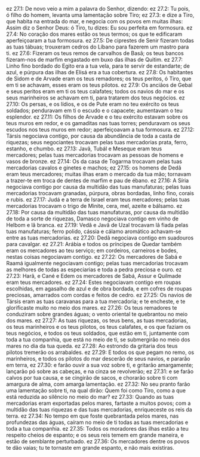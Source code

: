 ez 27.1: De novo veio a mim a palavra do Senhor, dizendo:
ez 27.2: Tu pois, ó filho do homem, levanta uma lamentação sobre Tiro;
ez 27.3: e dize a Tiro, que habita na entrada do mar, e negocia com os povos em muitas ilhas: Assim diz o Senhor Deus: ó Tiro, tu dizes: Eu sou perfeita em formosura.
ez 27.4: No coração dos mares estão os teus termos; os que te edificaram aperfeiçoaram a tua formosura.
ez 27.5: De ciprestes de Senir fizeram todas as tuas tábuas; trouxeram cedros do Líbano para fazerem um mastro para ti.
ez 27.6: Fizeram os teus remos de carvalhos de Basã; os teus bancos fizeram-nos de marfim engastado em buxo das ilhas de Quitim.
ez 27.7: Linho fino bordado do Egito era a tua vela, para te servir de estandarte; de azul, e púrpura das ilhas de Elisá era a tua cobertura.
ez 27.8: Os habitantes de Sidom e de Arvade eram os teus remadores; os teus peritos, ó Tiro, que em ti se achavam, esses eram os teus pilotos.
ez 27.9: Os anciãos de Gebal e seus peritos eram em ti os teus calafates; todos os navios do mar e os seus marinheiros se achavam em ti, para tratarem dos teus negócios.
ez 27.10: Os persas, e os lídios, e os de Pute eram no teu exército os teus soldados; penduravam em ti o escudo e o capacete; aumentavam o teu esplendor.
ez 27.11: Os filhos de Arvade e o teu exército estavam sobre os teus muros em redor, e os gamaditas nas tuas torres; penduravam os seus escudos nos teus muros em redor; aperfeiçoavam a tua formosura.
ez 27.12: Társis negociava contigo, por causa da abundância de toda a casta de riquezas; seus negociantes trocavam pelas tuas mercadorias prata, ferro, estanho, e chumbo.
ez 27.13: Javã, Tubál e Meseque eram teus mercadores; pelas tuas mercadorias trocavam as pessoas de homens e vasos de bronze.
ez 27.14: Os da casa de Togarma trocavam pelas tuas mercadorias cavalos e ginetes e machos;
ez 27.15: os homens de Dedã eram teus mercadores; muitas ilhas eram o mercado da tua mão; tornavam a trazer-te em troca de dentes de marfim e pau de ébano.
ez 27.16: A Síria negociava contigo por causa da multidão das tuas manufaturas; pelas tuas mercadorias trocavam granadas, púrpura, obras bordadas, linho fino, corais e rubis.
ez 27.17: Judá e a terra de Israel eram teus mercadores; pelas tuas mercadorias trocavam o trigo de Minite, cera, mel, azeite e bálsamo.
ez 27.18: Por causa da multidão das tuas manufaturas, por causa da multidão de toda a sorte de riquezas, Damasco negociava contigo em vinho de Helbom e lã branca.
ez 27.19: Vedã e Javã de Uzal trocavam lã fiada pelas tuas manufaturas; ferro polido, cássia e cálamo aromático achavam-se entre as tuas mercadorias.
ez 27.20: Dedã negociava contigo em suadouros para cavalgar.
ez 27.21: Arábia e todos os príncipes de Quedar também eram os mercadores ao teu serviço; em cordeiros, carneiros e bodes, nestas coisas negociavam contigo.
ez 27.22: Os mercadores de Sabá e Raamá igualmente negociavam contigo; pelas tuas mercadorias trocavam as melhores de todas as especiarias e toda a pedra preciosa e ouro.
ez 27.23: Harã, e Cané e Edem os mercadores de Sabá, Assur e Quilmade eram teus mercadores.
ez 27.24: Estes negociavam contigo em roupas escolhidas, em agasalho de azul e de obra bordada, e em cofres de roupas preciosas, amarrados com cordas e feitos de cedro.
ez 27.25: Os navios de Társis eram as tuas caravanas para a tua mercadoria; e te encheste, e te glorificaste muito no meio dos mares.
ez 27.26: Os teus remadores te conduziram sobre grandes águas; o vento oriental te quebrantou no meio dos mares.
ez 27.27: As tuas riquezas, os teus bens, as tuas mercadorias, os teus marinheiros e os teus pilotos, os teus calafates, e os que faziam os teus negócios, e todos os teus soldados, que estão em ti, juntamente com toda a tua companhia, que está no meio de ti, se submergirão no meio dos mares no dia da tua queda.
ez 27.28: Ao estrondo da gritaria dos teus pilotos tremerão os arrabaldes.
ez 27.29: E todos os que pegam no remo, os marinheiros, e todos os pilotos do mar descerão de seus navios, e pararão em terra,
ez 27.30: e farão ouvir a sua voz sobre ti, e gritarão amargamente; lançarão pó sobre as cabeças, e na cinza se revolverão;
ez 27.31: e se farão calvos por tua causa, e se cingirão de sacos, e chorarão sobre ti com amargura de alma, com amarga lamentação.
ez 27.32: No seu pranto farão uma lamentação sobre ti, na qual dirão: Quem foi como Tiro, como a que está reduzida ao silêncio no meio do mar?
ez 27.33: Quando as tuas mercadorias eram exportadas pelos mares, fartaste a muitos povos; com a multidão das tuas riquezas e das tuas mercadorias, enriqueceste os reis da terra.
ez 27.34: No tempo em que foste quebrantada pelos mares, nas profundezas das águas, caíram no meio de ti todas as tuas mercadorias e toda a tua companhia.
ez 27.35: Todos os moradores das ilhas estão a teu respeito cheios de espanto; e os seus reis temem em grande maneira, e estão de semblante perturbado.
ez 27.36: Os mercadores dentre os povos te dão vaias; tu te tornaste em grande espanto, e não mais existiras.
